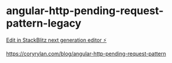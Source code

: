# angular-http-pending-request-pattern-legacy

[Edit in StackBlitz next generation editor ⚡️](https://stackblitz.com/~/github.com/coryrylan/angular-http-pending-request-pattern-legacy)

https://coryrylan.com/blog/angular-http-pending-request-pattern